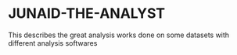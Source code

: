 # JUNAID-THE-ANALYST
This describes the great analysis works done on some datasets with different analysis softwares

